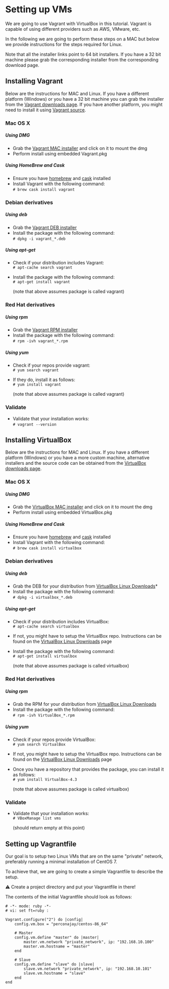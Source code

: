 [Vagrant downloads page]: http://www.vagrantup.com/downloads
[Vagrant source]: https://github.com/mitchellh/vagrant
[Vagrant MAC installer]: https://dl.bintray.com/mitchellh/vagrant/vagrant_1.7.2.dmg
[Vagrant DEB installer]: https://dl.bintray.com/mitchellh/vagrant/vagrant_1.7.2_x86_64.deb
[Vagrant RPM installer]: https://dl.bintray.com/mitchellh/vagrant/vagrant_1.7.2_x86_64.rpm
[homebrew]: http://brew.sh/
[cask]: http://caskroom.io/

[VirtualBox downloads page]: https://www.virtualbox.org/wiki/Downloads
[VirtualBox MAC installer]: http://download.virtualbox.org/virtualbox/4.3.24/VirtualBox-4.3.24-98716-OSX.dmg
[VirtualBox Linux Downloads]: https://www.virtualbox.org/wiki/Linux_Downloads


# Setting up VMs


We are going to use Vagrant with VirtualBox in this tutorial. Vagrant is capable of using different providers such as AWS, VMware, etc.  

In the following we are going to perform these steps on a MAC but below we provide instructions for the steps required for Linux.  

Note that all the installer links point to 64 bit installers. If you have a 32 bit machine please grab the corresponding installer from the corresponding download page.

## Installing Vagrant 

Below are the instructions for MAC and Linux. If you have a different platform (Windows) or you have a 32 bit machine you can grab the installer from the [Vagrant downloads page]. If you have another platform, you might need to install it using [Vagrant source].

### Mac OS X


##### Using DMG

* Grab the [Vagrant MAC installer] and click on it to mount the dmg
* Perform install using embedded Vagrant.pkg

##### Using HomeBrew and Cask

* Ensure you have [homebrew] and [cask] installed  
* Install Vagrant with the following command:   
  `# brew cask install vagrant`  

### Debian derivatives

##### Using deb
* Grab the [Vagrant DEB installer]
* Install the package with the following command:  
  `# dpkg -i vagrant_*.deb`

##### Using apt-get
* Check if your distribution includes Vagrant:  
  `# apt-cache search vagrant`
  
* Install the package with the following command:  
  `# apt-get install vagrant`

  (note that above assumes package is called vagrant)


### Red Hat derivatives

##### Using rpm
* Grab the [Vagrant RPM installer]
* Install the package with the following command:  
  `# rpm -ivh vagrant_*.rpm`

##### Using yum

* Check if your repos provide vagrant:  
  `# yum search vagrant`
  
* If they do, install it as follows:  
  `# yum install vagrant`
  
  (note that above assumes package is called vagrant)

### Validate

* Validate that your installation works:  
  `# vagrant --version`


## Installing VirtualBox

Below are the instructions for MAC and Linux. If you have a different platform (Windows) or you have a more custom machine, alternative installers and the source code can be obtained from the [VirtualBox downloads page]. 

### Mac OS X


##### Using DMG

* Grab the [VirtualBox MAC installer] and click on it to mount the dmg
* Perform install using embedded VirtualBox.pkg

##### Using HomeBrew and Cask

* Ensure you have [homebrew] and [cask] installed  
* Install Vagrant with the following command:   
  `# brew cask install virtualbox`  

### Debian derivatives

##### Using deb
* Grab the DEB for your distribution from [VirtualBox Linux Downloads]* 
* Install the package with the following command:  
  `# dpkg -i virtualbox_*.deb`

##### Using apt-get
* Check if your distribution includes VirtualBox:  
  `# apt-cache search virtualbox`

* If not, you might have to setup the VirtualBox repo. Instructions can be found on the [VirtualBox Linux Downloads] page
  
* Install the package with the following command:  
  `# apt-get install virtualbox`

  (note that above assumes package is called virtualbox)


### Red Hat derivatives

##### Using rpm
* Grab the RPM for your distribution from [VirtualBox Linux Downloads]
* Install the package with the following command:  
  `# rpm -ivh VirtualBox_*.rpm`

##### Using yum

* Check if your repos provide VirtualBox:  
  `# yum search VirtualBox`

* If not, you might have to setup the VirtualBox repo. Instructions can be found on the [VirtualBox Linux Downloads] page
  
* Once you have a repository that provides the package, you can install it as follows:  
  `# yum install VirtualBox-4.3`
  
  (note that above assumes package is called virtualbox)

### Validate

* Validate that your installation works:  
  `# VBoxManage list vms`
  
  (should return empty at this point)

## Setting up Vagrantfile

Our goal is to setup two Linux VMs that are on the same "private" network, preferably running a minimal installation of CentOS 7.

To achieve that, we are going to create a simple Vagrantfile to describe the setup.

:warning: Create a project directory and put your Vagrantfile in there!

The contents of the initial Vagrantfile should look as follows:

```
# -*- mode: ruby -*-
# vi: set ft=ruby :

Vagrant.configure("2") do |config|
    config.vm.box = "perconajay/centos-86_64"

    # Master
    config.vm.define "master" do |master|
        master.vm.network "private_network", ip: "192.168.10.100"
        master.vm.hostname = "master"
    end

    # Slave
    config.vm.define "slave" do |slave|
        slave.vm.network "private_network", ip: "192.168.10.101"
        slave.vm.hostname = "slave"
    end
end
```
